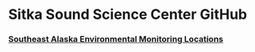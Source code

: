 # Sitka Sound Science Center GitHub

### [Southeast Alaska Environmental Monitoring Locations]([https://website-name.com](https://sitka-sound-science-center.github.io/monitoring_locations_web_map/#6/57.548/-136.773))

